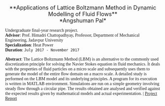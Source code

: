 <p align="center">
<font size="4">**Applications of Lattice Boltzmann Method in Dynamic Modelling of Fluid Flows**<br/>*Angshuman Pal*<br/></font>
</p>

<span style="font-family:Garamond;">Undergraduate final-year research project.<br/>**Advisor**: Prof. Himadri Chattopadhyay, Professor, Department of Mechanical Engineering, Jadavpur University<br/>**Specialization**: Heat Power<br/>**Duration**: `July 2017 - November 2017`<br/></span>


<span style="font-family:Garamond;">**Abstract**: The Lattice Boltzmann Method (LBM) is an alternative to the commonly used discretization principle for solving the Navier Stokes equation in fluid mechanics. It deals with the properties of fluid particles on a micro scale and subsequently uses them to generate the model of the entire flow domain on a macro scale. A detailed study is performed on the LBM model and its underlying principles. A program for its execution is written in MATLAB environment. Simulations are run on a simple geometry involving steady flow through a circular pipe. The results obtained are analysed and verified against the expected results given by mathematical models and actual experimentation. | [Project Report](https://drive.google.com/file/d/1xiDIaSVU2Pi2sqhqKRdWWpbW_MG6qG9z/view?usp=sharing)</span>
